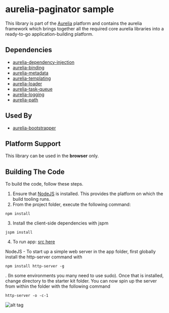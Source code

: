 # aurelia-paginator sample

This library is part of the [Aurelia](http://www.aurelia.io/) platform and contains the aurelia framework which brings together all the required core aurelia libraries into a ready-to-go application-building platform.
## Dependencies

* [aurelia-dependency-injection](https://github.com/aurelia/dependency-injection)
* [aurelia-binding](https://github.com/aurelia/binding)
* [aurelia-metadata](https://github.com/aurelia/metadata)
* [aurelia-templating](https://github.com/aurelia/templating)
* [aurelia-loader](https://github.com/aurelia/loader)
* [aurelia-task-queue](https://github.com/aurelia/task-queue)
* [aurelia-logging](https://github.com/aurelia/logging)
* [aurelia-path](https://github.com/aurelia/path)

## Used By

* [aurelia-bootstrapper](https://github.com/aurelia/bootstrapper)

## Platform Support

This library can be used in the **browser** only.

## Building The Code

To build the code, follow these steps.

1. Ensure that [NodeJS](http://nodejs.org/) is installed. This provides the platform on which the build tooling runs.
2. From the project folder, execute the following command:

  ```shell
  npm install
  ```
3. Install the client-side dependencies with jspm

  ```shell
  jspm install
  ```
4. To run app: [src here](https://github.com/indexzero/http-server)

  NodeJS - To start up a simple web server in the app folder, first globally install the http-server command with
  ```shell
  npm install http-server -g
  ```
  . (In some environments you many need to use sudo). Once that is installed, change directory to the starter kit folder. You can now spin up the server from within the folder with the following command
  ```shell
  http-server -o -c-1
  ```
![alt tag](http://oi65.tinypic.com/nqpn9k.jpg)
